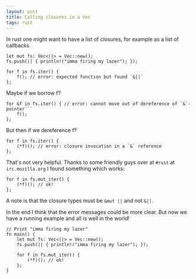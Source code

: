 ```yaml
---
layout: post
title: Calling closures in a Vec
tags: rust
---
```


In rust one might want to have a list of closures, for example as a list of callbacks.

``` {.rust}
let mut fs: Vec<||> = Vec::new();
fs.push(|| { println!("imma firing my lazer"); });

for f in fs.iter() {
    f(); // error: expected function but found `&||`
};
```

Maybe if we borrow f?

``` {.rust}
for &f in fs.iter() { // error: cannot move out of dereference of `&`-pointer```
    f();
};
```

But then if we dereference f?

``` {.rust}
for f in fs.iter() {
    (*f)(); // error: closure invocation in a `&` reference
};
```

That's not very helpful. Thanks to some friendly guys over at `#rust` at `irc.mozilla.org` I found something which works:

``` {.rust}
for f in fs.mut_iter() {
    (*f)(); // ok!
};
```

A note is that the closure types must be `&mut ||` and not `&||`.

In the end I think that the error messages could be more clear. But now we have a running example and all is well in the world!

``` {.rust}
// Print "imma firing my lazer"
fn main() {
    let mut fs: Vec<||> = Vec::new();
    fs.push(|| { println!("imma firing my lazer"); });

    for f in fs.mut_iter() {
        (*f)(); // ok!
    };
}
```
